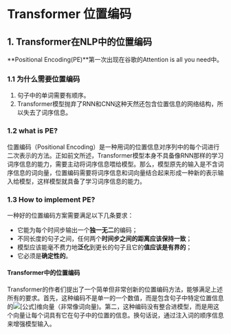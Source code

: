 # Transformer 位置编码



## 1. Transformer在NLP中的位置编码

**Positional Encoding(PE)**第一次出现在谷歌的Attention is all you need中。

### 1.1 为什么需要位置编码

1. 句子中的单词需要有顺序。
2. Transformer模型抛弃了RNN和CNN这种天然还包含位置信息的网络结构，所以失去了词序信息。

### 1.2 what is PE?

位置编码（Positional Encoding）是一种用词的位置信息对序列中的每个词进行二次表示的方法。正如前文所述，Transformer模型本身不具备像RNN那样的学习词序信息的能力，需要主动将词序信息喂给模型。那么，模型原先的输入是不含词序信息的词向量，位置编码需要将词序信息和词向量结合起来形成一种新的表示输入给模型，这样模型就具备了学习词序信息的能力。

### 1.3 How to implement PE?

一种好的位置编码方案需要满足以下几条要求：

- 它能为每个时间步输出一个**独一无二**的编码；
- 不同长度的句子之间，任何两个**时间步之间的距离应该保持一致**；
- 模型应该能毫不费力地**泛化**到更长的句子且它的**值应该是有界的**；
- 它必须是**确定性的**。

#### Transformer中的位置编码

Transformer的作者们提出了一个简单但非常创新的位置编码方法，能够满足上述所有的要求。首先，这种编码不是单一的一个数值，而是包含句子中特定位置信息的![[公式]](https://www.zhihu.com/equation?tex=d)维向量（非常像词向量)。第二，这种编码没有整合进模型，而是用这个向量让每个词具有它在句子中的位置的信息。换句话说，通过注入词的顺序信息来增强模型输入。

